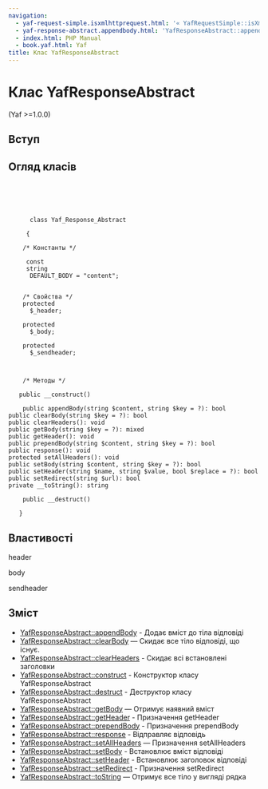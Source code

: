 ```yaml
---
navigation:
  - yaf-request-simple.isxmlhttprequest.html: '« YafRequestSimple::isXmlHttpRequest'
  - yaf-response-abstract.appendbody.html: 'YafResponseAbstract::appendBody »'
  - index.html: PHP Manual
  - book.yaf.html: Yaf
title: Клас YafResponseAbstract
---
```

# Клас YafResponseAbstract

(Yaf >=1.0.0)

## Вступ

## Огляд класів

```classsynopsis


    
    
     
      class Yaf_Response_Abstract
     
     {
    
    /* Константы */
    
     const
     string
      DEFAULT_BODY = "content";


    /* Свойства */
    protected
      $_header;

    protected
      $_body;

    protected
      $_sendheader;



    /* Методы */
    
   public __construct()

    public appendBody(string $content, string $key = ?): bool
public clearBody(string $key = ?): bool
public clearHeaders(): void
public getBody(string $key = ?): mixed
public getHeader(): void
public prependBody(string $content, string $key = ?): bool
public response(): void
protected setAllHeaders(): void
public setBody(string $content, string $key = ?): bool
public setHeader(string $name, string $value, bool $replace = ?): bool
public setRedirect(string $url): bool
private __toString(): string

    public __destruct()

   }
```

## Властивості

header

body

sendheader

## Зміст

-   [YafResponseAbstract::appendBody](yaf-response-abstract.appendbody.html) - Додає вміст до тіла відповіді
-   [YafResponseAbstract::clearBody](yaf-response-abstract.clearbody.html) — Скидає все тіло відповіді, що існує.
-   [YafResponseAbstract::clearHeaders](yaf-response-abstract.clearheaders.html) - Скидає всі встановлені заголовки
-   [YafResponseAbstract::construct](yaf-response-abstract.construct.html) - Конструктор класу YafResponseAbstract
-   [YafResponseAbstract::destruct](yaf-response-abstract.destruct.html) - Деструктор класу YafResponseAbstract
-   [YafResponseAbstract::getBody](yaf-response-abstract.getbody.html) — Отримує наявний вміст
-   [YafResponseAbstract::getHeader](yaf-response-abstract.getheader.html) - Призначення getHeader
-   [YafResponseAbstract::prependBody](yaf-response-abstract.prependbody.html) - Призначення prependBody
-   [YafResponseAbstract::response](yaf-response-abstract.response.html) - Відправляє відповідь
-   [YafResponseAbstract::setAllHeaders](yaf-response-abstract.setallheaders.html) — Призначення setAllHeaders
-   [YafResponseAbstract::setBody](yaf-response-abstract.setbody.html) - Встановлює вміст відповіді
-   [YafResponseAbstract::setHeader](yaf-response-abstract.setheader.html) - Встановлює заголовок відповіді
-   [YafResponseAbstract::setRedirect](yaf-response-abstract.setredirect.html) - Призначення setRedirect
-   [YafResponseAbstract::toString](yaf-response-abstract.tostring.html) — Отримує все тіло у вигляді рядка
